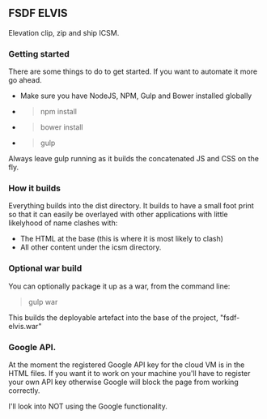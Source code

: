 ## FSDF ELVIS

Elevation clip, zip and ship ICSM.

### Getting started
There are some things to do to get started. If you want to automate it more go ahead.
* Make sure you have NodeJS, NPM, Gulp and Bower installed globally
* > npm install
* > bower install
* > gulp

Always leave gulp running as it builds the concatenated JS and CSS on the fly.

### How it builds
Everything builds into the dist directory. It builds to have a small foot print so that it can
easily be overlayed with other applications with little likelyhood of name clashes with:
* The HTML at the base (this is where it is most likely to clash)
* All other content under the icsm directory.

### Optional war build
You can optionally package it up as a war, from the command line:
> gulp war

This builds the deployable artefact into the base of the project, "fsdf-elvis.war"

### Google API.
At the moment the registered Google API key for the cloud VM is in the HTML files. If you want it to work on
your machine you'll have to register your own API key otherwise Google will block the page from working correctly.

I'll look into NOT using the Google functionality.